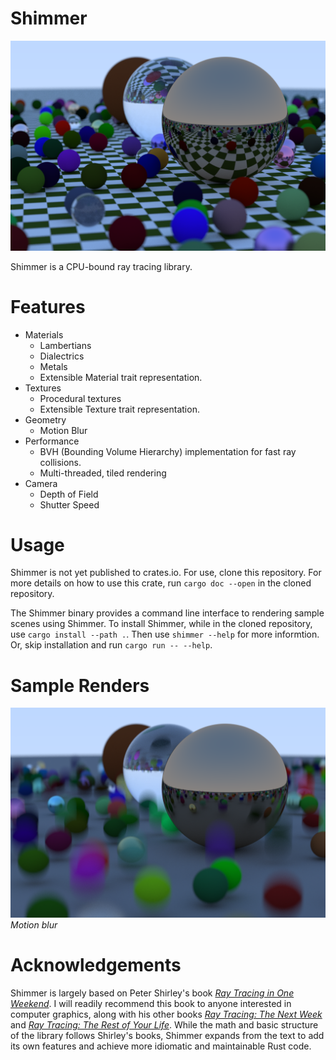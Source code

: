 # Shimmer

![Sample Render](images/spheres_render_checkered.png)

Shimmer is a CPU-bound ray tracing library.

# Features

* Materials
  * Lambertians
  * Dialectrics
  * Metals
  * Extensible Material trait representation.
* Textures
  * Procedural textures
  * Extensible Texture trait representation.
* Geometry
  * Motion Blur
* Performance
  * BVH (Bounding Volume Hierarchy) implementation for fast ray collisions.
  * Multi-threaded, tiled rendering
* Camera
  * Depth of Field
  * Shutter Speed

# Usage

Shimmer is not yet published to crates.io. For use, clone this repository. For more details on how to use this crate, run `cargo doc --open` in the cloned repository.

The Shimmer binary provides a command line interface to rendering sample scenes using Shimmer. To install Shimmer, while in the cloned repository, use `cargo install --path .`. Then use `shimmer --help` for more informtion. Or, skip installation and run `cargo run -- --help`.

# Sample Renders

![Motion Blur](images/motion_blur.png)
*Motion blur*


# Acknowledgements

Shimmer is largely based on Peter Shirley's book [_Ray Tracing in One Weekend_](https://raytracing.github.io/books/RayTracingInOneWeekend.html). I will readily recommend this book to anyone interested in computer graphics, along with his other books [_Ray Tracing: The Next Week_](https://raytracing.github.io/books/RayTracingTheNextWeek.html) and [_Ray Tracing: The Rest of Your Life_](https://raytracing.github.io/books/RayTracingTheRestOfYourLife.html). While the math and basic structure of the library follows Shirley's books, Shimmer expands from the text to add its own features and achieve more idiomatic and maintainable Rust code.